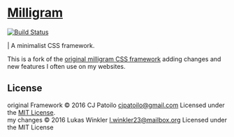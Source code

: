 
# [Milligram](http://milligram.github.io)

[![Build Status](https://travis-ci.org/Findus23/milligram.svg?branch=master)](https://travis-ci.org/findus23/milligram)

| A minimalist CSS framework.

This is a fork of the [original milligram CSS framework](https://github.com/milligram/milligram) adding changes and new features I often use on my websites.
## License

original Framework © 2016 CJ Patoilo <cjpatoilo@gmail.com> Licensed under the [MIT License](http://cjpatoilo.mit-license.org).  
my changes © 2016 Lukas Winkler <l.winkler23@mailbox.org> Licensed under the MIT License
